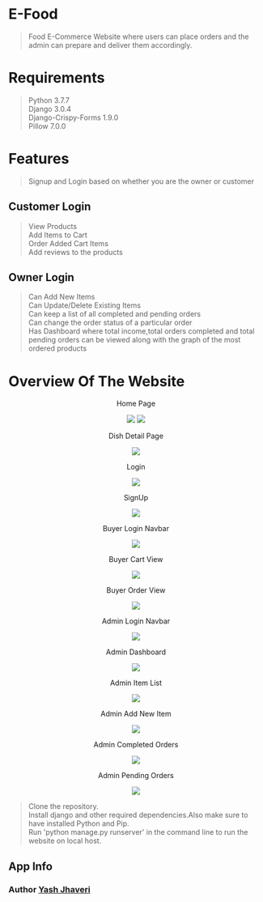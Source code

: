 # E-Food

> Food E-Commerce Website where users can place orders and the admin can prepare and deliver them accordingly.<br />

# Requirements

> Python 3.7.7<br />
> Django 3.0.4<br />
> Django-Crispy-Forms 1.9.0<br />
> Pillow 7.0.0<br />

# Features

> Signup and Login based on whether you are the owner or customer

## Customer Login
> View Products<br />
> Add Items to Cart<br />
> Order Added Cart Items<br />
> Add reviews to the products

## Owner Login
> Can Add New Items<br />
> Can Update/Delete Existing Items<br />
> Can keep a list of all completed and pending orders<br />
> Can change the order status of a particular order<br />
> Has Dashboard where total income,total orders completed and total pending orders can be viewed along with the graph of the most ordered products

# Overview Of The Website

<p align="center">Home Page</p>
<p align="center">
 <img src="./media/1.png">
 <img src="./media/4.png">
</p>

<p align="center">Dish Detail Page</p>
<p align="center">
 <img src="./media/reviews.png">
</p>

<p align="center">Login</p>
<p align="center">
 <img src="./media/6.png">
</p>

<p align="center">SignUp</p>
<p align="center">
 <img src="./media/7.png">
</p>

<p align="center">Buyer Login Navbar</p>
<p align="center">
 <img src="./media/3.png">
</p>

<p align="center">Buyer Cart View</p>
<p align="center">
 <img src="./media/8.png">
</p>

<p align="center">Buyer Order View</p>
<p align="center">
 <img src="./media/9.png">
</p>

<p align="center">Admin Login Navbar</p>
<p align="center">
 <img src="./media/2.png">
</p>

<p align="center">Admin Dashboard</p>
<p align="center">
 <img src="./media/dashboard.png">
</p>

<p align="center">Admin Item List</p>
<p align="center">
 <img src="./media/all_items.png">
</p>

<p align="center">Admin Add New Item</p>
<p align="center">
 <img src="./media/add_item.png">
</p>

<p align="center">Admin Completed Orders</p>
<p align="center">
 <img src="./media/completed.png">
</p>

<p align="center">Admin Pending Orders</p>
<p align="center">
 <img src="./media/pending.png">
</p>

> Clone the repository.<br>
> Install django and other required dependencies.Also make sure to have installed Python and Pip.<br>
> Run 'python manage.py runserver' in the command line to run the website on local host.

## App Info

### Author [Yash Jhaveri](https://www.linkedin.com/in/yash-jhaveri-3b0882192/)
